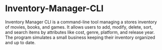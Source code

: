 # Inventory-Manager-CLI
Inventory Manager CLI is a command-line tool managing a stores inventory of movies, books, and games. It allows users to add, modify, delete, sort, and search items by attributes like cost, genre, platform, and release year. The program simulates a small business keeping their inventory organized and up to date.
